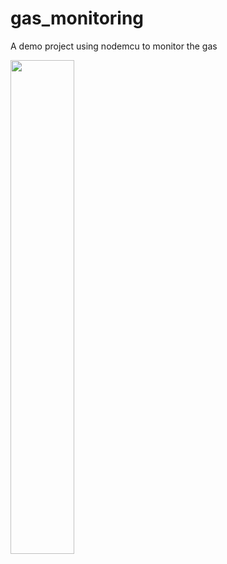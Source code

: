 # gas_monitoring

A demo project using nodemcu to monitor the gas

<img src="https://github.com/nithin-dot//Gas_monitoring/blob/master/screen_shots/screenshot.jpg" width="45%"></img> 
